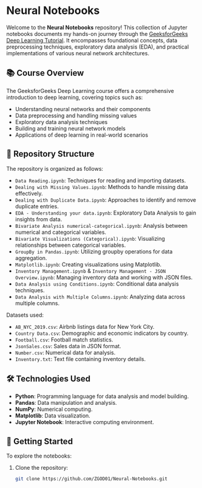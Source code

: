 # Neural Notebooks

Welcome to the **Neural Notebooks** repository! This collection of Jupyter notebooks documents my hands-on journey through the [GeeksforGeeks Deep Learning Tutorial](https://www.geeksforgeeks.org/deep-learning-tutorial/). It encompasses foundational concepts, data preprocessing techniques, exploratory data analysis (EDA), and practical implementations of various neural network architectures.

## 📚 Course Overview

The GeeksforGeeks Deep Learning course offers a comprehensive introduction to deep learning, covering topics such as:

- Understanding neural networks and their components
- Data preprocessing and handling missing values
- Exploratory data analysis techniques
- Building and training neural network models
- Applications of deep learning in real-world scenarios



## 📁 Repository Structure

The repository is organized as follows:

- `Data Reading.ipynb`: Techniques for reading and importing datasets.
- `Dealing with Missing Values.ipynb`: Methods to handle missing data effectively.
- `Dealing with Duplicate Data.ipynb`: Approaches to identify and remove duplicate entries.
- `EDA - Understanding your data.ipynb`: Exploratory Data Analysis to gain insights from data.
- `Bivariate Analysis numerical-categorical.ipynb`: Analysis between numerical and categorical variables.
- `Bivariate Visualizations (Categorical).ipynb`: Visualizing relationships between categorical variables.
- `GroupBy in Pandas.ipynb`: Utilizing groupby operations for data aggregation.
- `Matplotlib.ipynb`: Creating visualizations using Matplotlib.
- `Inventory Management.ipynb` & `Inventory Management - JSON Overview.ipynb`: Managing inventory data and working with JSON files.
- `Data Analysis using Conditions.ipynb`: Conditional data analysis techniques.
- `Data Analysis with Multiple Columns.ipynb`: Analyzing data across multiple columns.

Datasets used:

- `AB_NYC_2019.csv`: Airbnb listings data for New York City.
- `Country Data.csv`: Demographic and economic indicators by country.
- `Football.csv`: Football match statistics.
- `JsonSales.csv`: Sales data in JSON format.
- `Number.csv`: Numerical data for analysis.
- `Inventory.txt`: Text file containing inventory details.

## 🛠️ Technologies Used

- **Python**: Programming language for data analysis and model building.
- **Pandas**: Data manipulation and analysis.
- **NumPy**: Numerical computing.
- **Matplotlib**: Data visualization.
- **Jupyter Notebook**: Interactive computing environment.

## 🚀 Getting Started

To explore the notebooks:

1. Clone the repository:
   ```bash
   git clone https://github.com/ZGOD01/Neural-Notebooks.git
